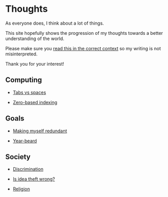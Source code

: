 # Thoughts

As everyone does, I think about a lot of things.

This site hopefully shows the progression of my thoughts towards a
better understanding of the world.

Please make sure you [read this in the correct context](/on/context/)
so my writing is not misinterpreted.

Thank you for your interest!


## Computing

- [Tabs vs spaces](/on/tabs_vs_spaces/)

- [Zero-based indexing](/on/zero-based_index/)


## Goals

- [Making myself redundant](/on/making_myself_redundant/)

- [Year-beard](/on/year-beard/)


## Society

- [Discrimination](/on/discrimination/)

- [Is idea theft wrong?](/on/is_idea_theft_wrong/)

- [Religion](/on/religion/)
